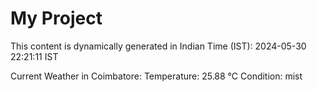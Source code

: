 # My Project

This content is dynamically generated in Indian Time (IST): 2024-05-30 22:21:11 IST


Current Weather in Coimbatore:
Temperature: 25.88 °C
Condition: mist
